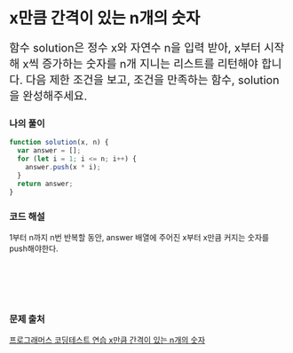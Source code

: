 # x만큼 간격이 있는 n개의 숫자

<p style='font-size: 20px'>함수 solution은 정수 x와 자연수 n을 입력 받아, x부터 시작해 x씩 증가하는 숫자를 n개 지니는 리스트를 리턴해야 합니다. 다음 제한 조건을 보고, 조건을 만족하는 함수, solution을 완성해주세요.</p>

### 나의 풀이

```javascript
function solution(x, n) {
  var answer = [];
  for (let i = 1; i <= n; i++) {
    answer.push(x * i);
  }
  return answer;
}
```

### 코드 해설

1부터 n까지 n번 반복할 동안, answer 배열에 주어진 x부터 x만큼 커지는 숫자를 push해야한다.

<br />
<br />
<br />
<br />

### 문제 출처

<a href='https://school.programmers.co.kr/learn/courses/30/lessons/12954'>프로그래머스 코딩테스트 연습 x만큼 간격이 있는 n개의 숫자</a>
